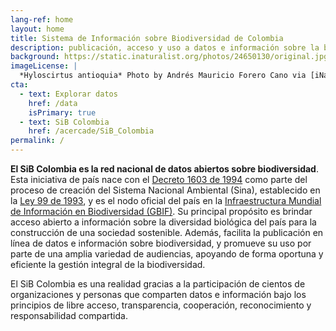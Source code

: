 ```yaml
---
lang-ref: home
layout: home
title: Sistema de Información sobre Biodiversidad de Colombia
description: publicación, acceso y uso a datos e información sobre la biodiversidad del país
background: https://static.inaturalist.org/photos/24650130/original.jpg?1536592770
imageLicense: |
  *Hyloscirtus antioquia* Photo by Andrés Mauricio Forero Cano via [iNaturalist](https://colombia.inaturalist.org/observations/16391377)
cta:
  - text: Explorar datos
    href: /data
    isPrimary: true
  - text: SiB Colombia
    href: /acercade/SiB_Colombia
permalink: /
---
```





**El SiB Colombia es la red nacional de datos abiertos sobre biodiversidad**. Esta iniciativa de país nace con el [Decreto 1603 de 1994](http://www.humboldt.org.co/images/documentos/pdf/Normativo/1994-07-17-dec-1603.pdf) como parte del proceso de creación del Sistema Nacional Ambiental (Sina), establecido en la [Ley 99 de 1993](http://www.humboldt.org.co/images/documentos/pdf/Normativo/1993-12-22-ley-99-crea-el-sina-y-mma.pdf), y es el nodo oficial del país en la [Infraestructura Mundial de Información en Biodiversidad (GBIF)](https://www.gbif.org/). Su principal propósito es brindar acceso abierto a información sobre la diversidad biológica del país para la construcción de una sociedad sostenible. Además, facilita la publicación en línea de datos e información sobre biodiversidad, y promueve su uso por parte de una amplia variedad de audiencias, apoyando de forma oportuna y eficiente la gestión integral de la biodiversidad.

El SiB Colombia es una realidad gracias a la participación de cientos de organizaciones y personas que comparten datos e información bajo los principios de libre acceso, transparencia, cooperación, reconocimiento y responsabilidad compartida.



